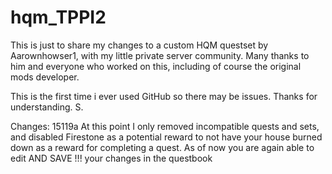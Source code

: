 # hqm_TPPI2

This is just to share my changes to a custom HQM questset by Aarownhowser1, with my little private server community.
Many thanks to him and everyone who worked on this, including of course the original mods developer.

This is the first time i ever used GitHub so there may be issues. Thanks for understanding.
S.


Changes:
 15119a
   At this point I only removed incompatible quests and sets, and disabled Firestone as a potential reward to not have your     house burned down as a reward for completing a quest. As of now you are again able to edit AND SAVE !!! your changes in the questbook
